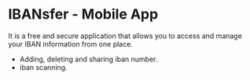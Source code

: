 # IBANsfer - Mobile App

It is a free and secure application that allows you to access and manage your IBAN information from one place.

- Adding, deleting and sharing iban number.
- iban scanning.
